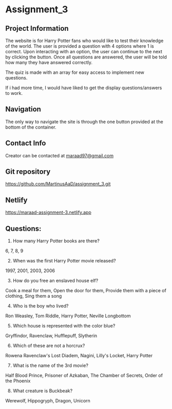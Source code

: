 # Assignment_3

## Project Information

The website is for Harry Potter fans who would like to test their knowledge of the world. The user is provided a question with 4 options where 1 is correct. Upon interacting with an option, the user can continue to the next by clicking the button. Once all questions are answered, the user will be told how many they have answered correctly.

The quiz is made with an array for easy access to implement new questions.

If i had more time, I would have liked to get the display questions/answers to work.

## Navigation

The only way to navigate the site is through the one button provided at the bottom of the container.

## Contact Info

Creator can be contacted at maraad97@gmail.com

## Git repository

https://github.com/MartinusAaD/assignment_3.git

## Netlify

https://maraad-assignment-3.netlify.app

## Questions:

1. How many Harry Potter books are there?

6,
7,
8,
9

2. When was the first Harry Potter movie released?

1997,
2001,
2003,
2006

3. How do you free an enslaved house elf?

Cook a meal for them,
Open the door for them,
Provide them with a piece of clothing,
Sing them a song

4. Who is the boy who lived?

Ron Weasley,
Tom Riddle,
Harry Potter,
Neville Longbottom

5. Which house is represented with the color blue?

Gryffindor,
Ravenclaw,
Hufflepuff,
Slytherin

6. Which of these are not a horcrux?

Rowena Ravenclaw's Lost Diadem,
Nagini,
Lilly's Locket,
Harry Potter

7. What is the name of the 3rd movie?

Half Blood Prince,
Prisoner of Azkaban,
The Chamber of Secrets,
Order of the Phoenix

8. What creature is Buckbeak?

Werewolf,
Hippogryph,
Dragon,
Unicorn
